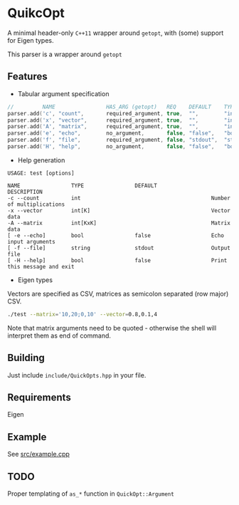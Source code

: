 # QuikcOpt

A minimal header-only `C++11` wrapper around `getopt`, with (some) support for Eigen types.

This parser is a wrapper around `getopt`

## Features

* Tabular argument specification

``` cpp
//         NAME                HAS_ARG (getopt)   REQ    DEFAULT    TYPE        HELP
parser.add('c', "count",       required_argument, true,  "",        "int",      "Number of multiplications");
parser.add('x', "vector",      required_argument, true,  "",        "int[K]",   "Vector data");
parser.add('A', "matrix",      required_argument, true,  "",        "int[KxK]", "Matrix data");
parser.add('e', "echo",        no_argument,       false, "false",   "bool",     "Echo input arguments");
parser.add('f', "file",        required_argument, false, "stdout",  "string",   "Output file");
parser.add('H', "help",        no_argument,       false, "false",   "bool",     "Print this message and exit");
```

* Help generation

```
USAGE: test [options]

NAME                TYPE                DEFAULT                 DESCRIPTION
-c --count          int                                         Number of multiplications
-x --vector         int[K]                                      Vector data
-A --matrix         int[KxK]                                    Matrix data
[ -e --echo]        bool                false                   Echo input arguments
[ -f --file]        string              stdout                  Output file
[ -H --help]        bool                false                   Print this message and exit
```

* Eigen types

Vectors are specified as CSV, matrices as semicolon separated (row major) CSV.

```bash
./test --matrix='10,20;0,10' --vector=0.8,0.1,4
```

Note that matrix arguments need to be quoted - otherwise the shell will interpret them as end of command.

## Building

Just include `include/QuickOpts.hpp` in your file.

## Requirements

Eigen

## Example

See [src/example.cpp](src/example.cpp)

## TODO

Proper templating of `as_*` function in `QuickOpt::Argument`


```
```
